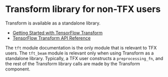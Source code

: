 # Transform library for non-TFX users

Transform is available as a standalone library.

-   [Getting Started with TensorFlow Transform](https://www.tensorflow.org/tfx/transform/get_started)
-   [TensorFlow Transform API Reference](https://www.tensorflow.org/tfx/transform/api_docs/python/tft)

The `tft` module documentation is the only module that is relevant to TFX users.
The `tft_beam` module is relevant only when using Transform as a standalone library. Typically, a TFX user constructs a `preprocessing_fn`, and the rest of the
Transform library calls are made by the Transform component.


